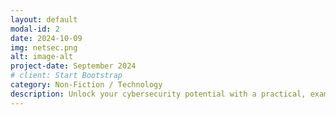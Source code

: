 ```yaml
---
layout: default
modal-id: 2
date: 2024-10-09
img: netsec.png
alt: image-alt
project-date: September 2024
# client: Start Bootstrap
category: Non-Fiction / Technology
description: Unlock your cybersecurity potential with a practical, example-driven guide designed to transform beginners into skilled security analysts in no time.
---
```

